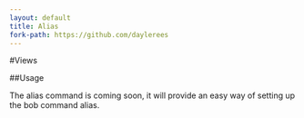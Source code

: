 ```yaml
---
layout: default
title: Alias
fork-path: https://github.com/daylerees
---
```


#Views

##Usage

The alias command is coming soon, it will provide an easy way of setting up the bob command alias.
